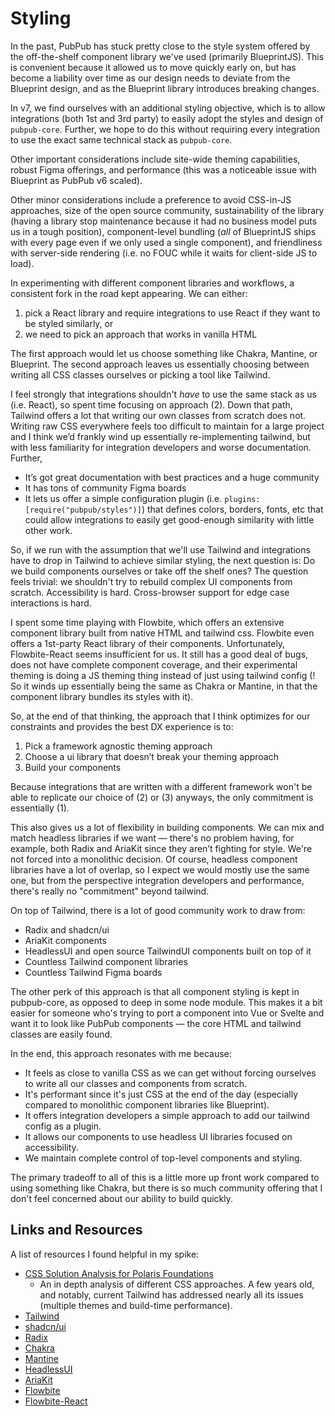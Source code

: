 # Styling

In the past, PubPub has stuck pretty close to the style system offered by the off-the-shelf component library we've used (primarily BlueprintJS). This is convenient because it allowed us to move quickly early on, but has become a liability over time as our design needs to deviate from the Blueprint design, and as the Blueprint library introduces breaking changes.

In v7, we find ourselves with an additional styling objective, which is to allow integrations (both 1st and 3rd party) to easily adopt the styles and design of `pubpub-core`. Further, we hope to do this without requiring every integration to use the exact same technical stack as `pubpub-core`.

Other important considerations include site-wide theming capabilities, robust Figma offerings, and performance (this was a noticeable issue with Blueprint as PubPub v6 scaled).

Other minor considerations include a preference to avoid CSS-in-JS approaches, size of the open source community, sustainability of the library (having a library stop maintenance because it had no business model puts us in a tough position), component-level bundling (*all* of BlueprintJS ships with every page even if we only used a single component), and friendliness with server-side rendering (i.e. no FOUC while it waits for client-side JS to load).

In experimenting with different component libraries and workflows, a consistent fork in the road kept appearing. We can either:
1. pick a React library and require integrations to use React if they want to be styled similarly, or
2. we need to pick an approach that works in vanilla HTML

The first approach would let us choose something like Chakra, Mantine, or Blueprint. The second approach leaves us essentially choosing between writing all CSS classes ourselves or picking a tool like Tailwind. 

I feel strongly that integrations shouldn't *have* to use the same stack as us (i.e. React), so spent time focusing on approach (2). Down that path, Tailwind offers a lot that writing our own classes from scratch does not. Writing raw CSS everywhere feels too difficult to maintain for a large project and I think we’d frankly wind up essentially re-implementing tailwind, but with less familiarity for integration developers and worse documentation. Further,

- It’s got great documentation with best practices and a huge community
- It has tons of community Figma boards
- It lets us offer a simple configuration plugin (i.e. `plugins: [require("pubpub/styles")]`) that defines colors, borders, fonts, etc that could allow integrations to easily get good-enough similarity with little other work. 

So, if we run with the assumption that we'll use Tailwind and integrations have to drop in Tailwind to achieve similar styling, the next question is: Do we build components ourselves or take off the shelf ones? The question feels trivial: we shouldn't try to rebuild complex UI components from scratch. Accessibility is hard. Cross-browser support for edge case interactions is hard. 

I spent some time playing with Flowbite, which offers an extensive component library built from native HTML and tailwind css. Flowbite even offers a 1st-party React library of their components. Unfortunately, Flowbite-React seems insufficient for us. It still has a good deal of bugs, does not have complete component coverage, and their experimental theming is doing a JS theming thing instead of just using tailwind config (! So it winds up essentially being the same as Chakra or Mantine, in that the component library bundles its styles with it).

So, at the end of that thinking, the approach that I think optimizes for our constraints and provides the best DX experience is to:

1. Pick a framework agnostic theming approach
2. Choose a ui library that doesn’t break your theming approach
3. Build your components

Because integrations that are written with a different framework won't be able to replicate our choice of (2) or (3) anyways, the only commitment is essentially (1).

This also gives us a lot of flexibility in building components. We can mix and match headless libraries if we want — there's no problem having, for example, both Radix and AriaKit since they aren’t fighting for style. We're not forced into a monolithic decision. Of course, headless component libraries have a lot of overlap, so I expect we would mostly use the same one, but from the perspective integration developers and performance, there's really no "commitment" beyond tailwind.

On top of Tailwind, there is a lot of good community work to draw from:
- Radix and shadcn/ui
- AriaKit components
- HeadlessUI and open source TailwindUI components built on top of it
- Countless Tailwind component libraries
- Countless Tailwind Figma boards

The other perk of this approach is that all component styling is kept in pubpub-core, as opposed to deep in some node module. This makes it a bit easier for someone who's trying to port a component into Vue or Svelte and want it to look like PubPub components — the core HTML and tailwind classes are easily found.

In the end, this approach resonates with me because:
- It feels as close to vanilla CSS as we can get without forcing ourselves to write all our classes and components from scratch.
- It's performant since it's just CSS at the end of the day (especially compared to monolithic component libraries like Blueprint).
- It offers integration developers a simple approach to add our tailwind config as a plugin.
- It allows our components to use headless UI libraries focused on accessibility.
- We maintain complete control of top-level components and styling.

The primary tradeoff to all of this is a little more up front work compared to using something like Chakra, but there is so much community offering that I don't feel concerned about our ability to build quickly.

## Links and Resources
A list of resources I found helpful in my spike:
- [CSS Solution Analysis for Polaris Foundations](https://docs.google.com/spreadsheets/d/1rxrRTlbNWiLVu-Q5IK7xh5O1FmWcjyAS2XN7jiPrhYM/edit#gid=0)
  - An in depth analysis of different CSS approaches. A few years old, and notably, current Tailwind has addressed nearly all its issues (multiple themes and build-time performance).
- [Tailwind](https://tailwindcss.com/)
- [shadcn/ui](https://ui.shadcn.com/)
- [Radix](https://www.radix-ui.com/)
- [Chakra](https://chakra-ui.com/)
- [Mantine](https://mantine.dev/)
- [HeadlessUI](https://headlessui.com/)
- [AriaKit](https://ariakit.org/)
- [Flowbite](https://flowbite.com/)
- [Flowbite-React](https://www.flowbite-react.com/)
